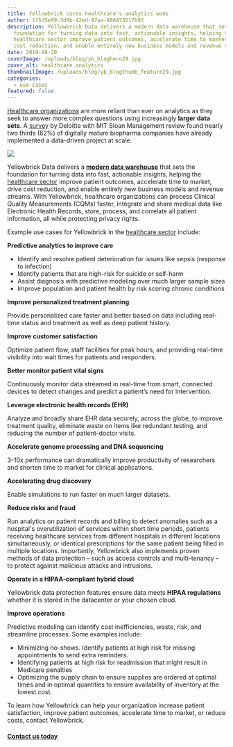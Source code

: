 ```yaml
---
title: Yellowbrick cures healthcare's analytics woes
author: 1f5d5e99-3d0b-42ed-97aa-986473217b93
description: Yellowbrick Data delivers a modern data warehouse that sets the
  foundation for turning data into fast, actionable insights, helping the
  healthcare sector improve patient outcomes, accelerate time to market, drive
  cost reduction, and enable entirely new business models and revenue streams.
date: 2019-08-20
coverImage: /uploads/blog/yb_bloghero29.jpg
cover_alt: healthcare analytics
thumbnailImage: /uploads/blog/yb_blogthumb_feature29.jpg
categories:
  - use-cases
featured: false
---
```

[Healthcare organizations](https://www.yellowbrick.com/company/partners/) are more reliant than ever on analytics as they seek to answer more complex questions using increasingly **larger data sets**. A [survey](https://www2.deloitte.com/insights/us/en/industry/life-sciences/digital-transformation-biopharma.html?id=us:2el:3pr:4di4797:5awa:6di:MMDDYY:&pkid=1005656) by Deloitte with MIT Sloan Management review found nearly two thirds (62%) of digitally mature biopharma companies have already implemented a data-driven project at scale.

![](/uploads/blog-BioPharmaDigitalInitiatives.png)

Yellowbrick Data delivers a **[modern data warehouse](https://www.yellowbrick.com/press-releases/yellowbrick-provides-free-access-to-its-cloud-data-warehouse-for-covid-19-vaccine-research/)** that sets the foundation for turning data into fast, actionable insights, helping the [healthcare sector](https://www.yellowbrick.com/our-authors/yellowbrick/3/) improve patient outcomes, accelerate time to market, drive cost reduction, and enable entirely new business models and revenue streams. With Yellowbrick, healthcare organizations can process Clinical Quality Measurements (CQMs) faster, integrate and share medical data like Electronic Health Records, store, process, and correlate all patient information, all while protecting privacy rights.

Example use cases for Yellowbrick in the [healthcare sector](https://www.yellowbrick.com/our-authors/yellowbrick/3/) include:

**Predictive analytics to improve care**

* Identify and resolve patient deterioration for issues like sepsis (response to infection)
* Identify patients that are high-risk for suicide or self-harm
* Assist diagnosis with predictive modeling over much larger sample sizes
* Improve population and patient health by risk scoring chronic conditions

**Improve personalized treatment planning**

Provide personalized care faster and better based on data including real-time status and treatment as well as deep patient history.

**Improve customer satisfaction**

Optimize patient flow, staff facilities for peak hours, and providing real-time visibility into wait times for patients and responders.

**Better monitor patient vital signs**

Continuously monitor data streamed in real-time from smart, connected devices to detect changes and predict a patient’s need for intervention.

**Leverage electronic health records (EHR)**

Analyze and broadly share EHR data securely, across the globe, to improve treatment quality, eliminate waste on items like redundant testing, and reducing the number of patient-doctor visits.

**Accelerate genome processing and DNA sequencing**

3-10x performance can dramatically improve productivity of researchers and shorten time to market for clinical applications.

**Accelerating drug discovery**

Enable simulations to run faster on much larger datasets.

**Reduce risks and fraud**

Run analytics on patient records and billing to detect anomalies such as a hospital's overutilization of services within short time periods, patients receiving healthcare services from different hospitals in different locations simultaneously, or identical prescriptions for the same patient being filled in multiple locations. Importantly, Yellowbrick also implements proven methods of data protection – such as access controls and multi-tenancy – to protect against malicious attacks and intrusions.

**Operate in a HIPAA-compliant hybrid cloud**

Yellowbrick data protection features ensure data meets **HIPAA regulations** whether it is stored in the datacenter or your chosen cloud.

**Improve operations**

Predictive modeling can identify cost inefficiencies, waste, risk, and streamline processes. Some examples include:

* Minimizing no-shows. Identify patients at high risk for missing appointments to send extra reminders.
* Identifying patients at high risk for readmission that might result in Medicare penalties
* Optimizing the supply chain to ensure supplies are ordered at optimal times and in optimal quantities to ensure availability of inventory at the lowest cost.

To learn how Yellowbrick can help your organization increase patient satisfaction, improve patient outcomes, accelerate time to market, or reduce costs, contact Yellowbrick.

#### [Contact us today](https://www.yellowbrick.com/contact-us/)